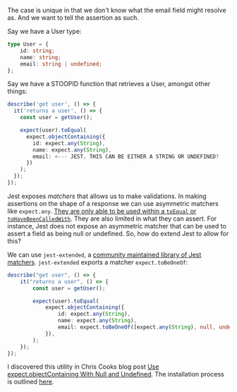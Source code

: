 
The case is unique in that we don't know what the email field might resolve as. And we want to tell the assertion as such.

Say we have a User type:

```typescript
type User = {
	id: string;
	name: string;
	email: string | undefined;
};
```

Say we have a STOOPID function that retrieves a User, amongst other things:

```typescript title="getUser.test.ts"
describe('get user', () => {
  it('returns a user', () => {
    const user = getUser();

    expect(user).toEqual(
      expect.objectContaining({
        id: expect.any(String),
        name: expect.any(String),
        email: <--- JEST, THIS CAN BE EITHER A STRING OR UNDEFINED?
      })
    );
  });
});
```

Jest exposes _matchers_ that allows us to make validations. In making assertions on the shape of a response we can use asymmetric matchers like `expect.any`. [They are only able to be used within a `toEqual` or `toHaveBeenCalledWith`](https://jestjs.io/docs/expect#expectanyconstructor). They are also limited in what they can assert. For instance, Jest does not expose an asymmetric matcher that can be used to assert a field as being null or undefined. So, how do extend Jest to allow for this?

We can use `jest-extended`, a [community maintained library of Jest matchers](https://github.com/jest-community/jest-extended). `jest-extended` exports a matcher `expect.toBeOneOf`:

```typescript title="getUser.test.ts" ins={9}
describe("get user", () => {
	it("returns a user", () => {
		const user = getUser();

		expect(user).toEqual(
			expect.objectContaining({
				id: expect.any(String),
				name: expect.any(String),
				email: expect.toBeOneOf([expect.any(String), null, undefined]),
			}),
		);
	});
});
```

I discovered this utility in Chris Cooks blog post [Use expect.objectContaining With Null and Undefined](https://zirkelc.dev/posts/use-expectobjectcontaining-with-null-and-undefined). The installation process is outlined [here](https://jest-extended.jestcommunity.dev/docs/getting-started/setup).
